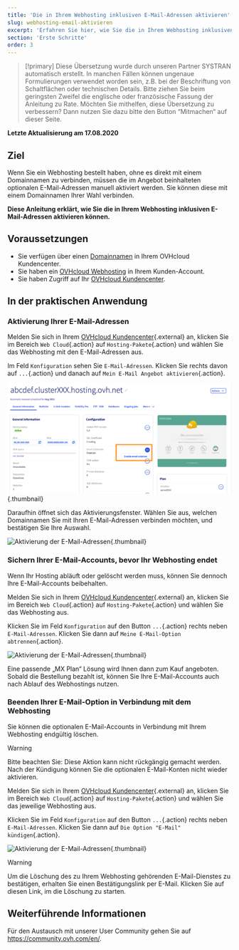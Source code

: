```yaml
---
title: 'Die in Ihrem Webhosting inklusiven E-Mail-Adressen aktivieren'
slug: webhosting-email-aktivieren
excerpt: 'Erfahren Sie hier, wie Sie die in Ihrem Webhosting inklusiven E-Mail-Adressen aktivieren können'
section: 'Erste Schritte'
order: 3
---
```


> [!primary]
> Diese Übersetzung wurde durch unseren Partner SYSTRAN automatisch erstellt. In manchen Fällen können ungenaue Formulierungen verwendet worden sein, z.B. bei der Beschriftung von Schaltflächen oder technischen Details. Bitte ziehen Sie beim geringsten Zweifel die englische oder französische Fassung der Anleitung zu Rate. Möchten Sie mithelfen, diese Übersetzung zu verbessern? Dann nutzen Sie dazu bitte den Button “Mitmachen“ auf dieser Seite.


**Letzte Aktualisierung am 17.08.2020**

## Ziel

Wenn Sie ein Webhosting bestellt haben, ohne es direkt mit einem Domainnamen zu verbinden, müssen die im Angebot beinhalteten optionalen E-Mail-Adressen manuell aktiviert werden. Sie können diese mit einem Domainnamen Ihrer Wahl verbinden.

**Diese Anleitung erklärt, wie Sie die in Ihrem Webhosting inklusiven E-Mail-Adressen aktivieren können.**

## Voraussetzungen

- Sie verfügen über einen [Domainnamen](https://www.ovhcloud.com/de/domains/) in Ihrem OVHcloud Kundencenter.
- Sie haben ein [OVHcloud Webhosting](https://www.ovhcloud.com/de/web-hosting/) in Ihrem Kunden-Account.
- Sie haben Zugriff auf Ihr [OVHcloud Kundencenter](https://www.ovh.com/auth/?action=gotomanager&from=https://www.ovh.de/&ovhSubsidiary=de).

## In der praktischen Anwendung

### Aktivierung Ihrer E-Mail-Adressen

Melden Sie sich in Ihrem [OVHcloud Kundencenter](https://www.ovh.com/auth/?action=gotomanager&from=https://www.ovh.de/&ovhSubsidiary=de){.external} an, klicken Sie im Bereich `Web Cloud`{.action} auf `Hosting-Pakete`{.action} und wählen Sie das Webhosting mit den E-Mail-Adressen aus.

Im Feld `Konfiguration` sehen Sie `E-Mail-Adressen`. Klicken Sie rechts davon auf `...`{.action} und danach auf `Mein E-Mail Angebot aktivieren`{.action}.

![Aktivierung der E-Mail-Adressen](images/mail-hosting01.png){.thumbnail}

Daraufhin öffnet sich das Aktivierungsfenster. Wählen Sie aus, welchen Domainnamen Sie mit Ihren E-Mail-Adressen verbinden möchten, und bestätigen Sie Ihre Auswahl.

![Aktivierung der E-Mail-Adressen](images/mail-hosting02.png){.thumbnail}

### Sichern Ihrer E-Mail-Accounts, bevor Ihr Webhosting endet

Wenn Ihr Hosting abläuft oder gelöscht werden muss, können Sie dennoch Ihre E-Mail-Accounts beibehalten.

Melden Sie sich in Ihrem [OVHcloud Kundencenter](https://www.ovh.com/auth/?action=gotomanager&from=https://www.ovh.de/&ovhSubsidiary=de){.external} an, klicken Sie im Bereich `Web Cloud`{.action} auf `Hosting-Pakete`{.action} und wählen Sie das Webhosting aus.

Klicken Sie im Feld `Konfiguration` auf den Button `...`{.action} rechts neben `E-Mail-Adressen`. Klicken Sie dann auf `Meine E-Mail-Option abtrennen`{.action}.

![Aktivierung der E-Mail-Adressen](images/mail-hosting03.png){.thumbnail}

Eine passende „MX Plan“ Lösung wird Ihnen dann zum Kauf angeboten. Sobald die Bestellung bezahlt ist, können Sie Ihre E-Mail-Accounts auch nach Ablauf des Webhostings nutzen.
 
### Beenden Ihrer E-Mail-Option in Verbindung mit dem Webhosting

Sie können die optionalen E-Mail-Accounts in Verbindung mit Ihrem Webhosting endgültig löschen.

> [!warning]
>
> Bitte beachten Sie: Diese Aktion kann nicht rückgängig gemacht werden. Nach der Kündigung können Sie die optionalen E-Mail-Konten nicht wieder aktivieren.

Melden Sie sich in Ihrem [OVHcloud Kundencenter](https://www.ovh.com/auth/?action=gotomanager&from=https://www.ovh.de/&ovhSubsidiary=de){.external} an, klicken Sie im Bereich `Web Cloud`{.action} auf `Hosting-Pakete`{.action} und wählen Sie das jeweilige Webhosting aus.

Klicken Sie im Feld `Konfiguration` auf den Button `...`{.action} rechts neben `E-Mail-Adressen`. Klicken Sie dann auf `Die Option "E-Mail"  kündigen`{.action}.

![Aktivierung der E-Mail-Adressen](images/mail-hosting04.png){.thumbnail}

> [!warning]
>
> Um die Löschung des zu Ihrem Webhosting gehörenden E-Mail-Dienstes zu bestätigen, erhalten Sie einen Bestätigungslink per E-Mail. Klicken Sie auf diesen Link, im die Löschung zu starten.

## Weiterführende Informationen

Für den Austausch mit unserer User Community gehen Sie auf <https://community.ovh.com/en/>.

